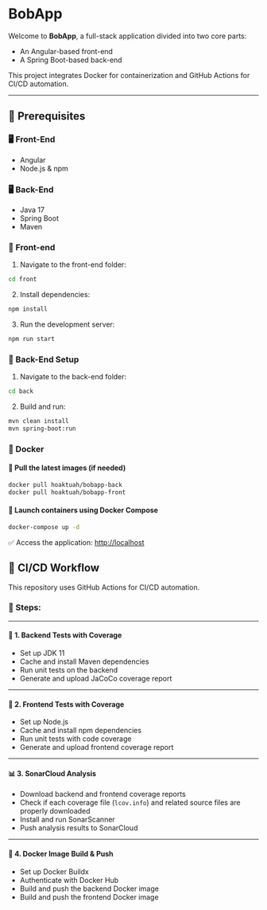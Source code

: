 # BobApp

Welcome to **BobApp**, a full-stack application divided into two core parts:
- An Angular-based front-end
- A Spring Boot-based back-end

This project integrates Docker for containerization and GitHub Actions for CI/CD automation.

---

## 🧰 Prerequisites

### 🖥️ Front-End
- Angular
- Node.js & npm

### 🖥️ Back-End
- Java 17
- Spring Boot
- Maven

### 🚀 Front-end 

1. Navigate to the front-end folder:
```bash
cd front
```

2. Install dependencies:
```bash
npm install
```

3. Run the development server:
```bash
npm run start
```

### 🚀 Back-End Setup

1. Navigate to the back-end folder:
```bash
cd back
```

2. Build and run:
```bash
mvn clean install
mvn spring-boot:run
```

### 🐳 Docker

#### 🔄 Pull the latest images (if needed)

```bash
docker pull hoaktuah/bobapp-back
docker pull hoaktuah/bobapp-front
```

#### 🚀 Launch containers using Docker Compose

```bash
docker-compose up -d
```

✅ Access the application: [http://localhost](http://localhost)

## 🔁 CI/CD Workflow

This repository uses GitHub Actions for CI/CD automation.

### 🔄 Steps:

---

#### 🧪 1. Backend Tests with Coverage

-  Set up JDK 11
-  Cache and install Maven dependencies
-  Run unit tests on the backend
-  Generate and upload JaCoCo coverage report

---

#### 🧪 2. Frontend Tests with Coverage

-  Set up Node.js
-  Cache and install npm dependencies
-  Run unit tests with code coverage
-  Generate and upload frontend coverage report

---

#### 📊 3. SonarCloud Analysis

-  Download backend and frontend coverage reports
-  Check if each coverage file (`lcov.info`) and related source files are properly downloaded 
-  Install and run SonarScanner
-  Push analysis results to SonarCloud

---

#### 🐳 4. Docker Image Build & Push

-  Set up Docker Buildx  
-  Authenticate with Docker Hub  
-  Build and push the backend Docker image  
-  Build and push the frontend Docker image

